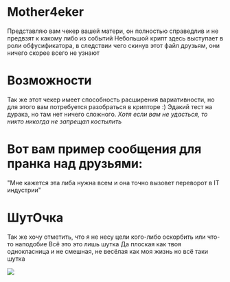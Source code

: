 # Mother4eker
Представляю вам чекер вашей матери, он полностью справедлив и не предвзят к какому либо из событий
Небольшой крипт здесь выступает в роли обфусификатора, в следствии чего скинув этот файл друзьям, они ничего скорее всего не узнают
# Возможности
Так же этот чекер имеет способность расширения вариативности, но для этого вам потребуется разобраться в крипторе :)
Эдакий тест на дурака, но там нет ничего сложного. *Хотя если вам не удасться, то никто никогда не запрещал костылить*

# Вот вам пример сообщения для пранка над друзьями:
"Мне кажется эта либа нужна всем и она точно вызовет переворот в IT индустрии"

# ШутОчка
Так же хочу отметить, что я не несу цели кого-либо оскорбить или что-то наподобие
Всё это это лишь шутка 
Да плоская как твоя однокласница и не смешная, не весёлая как моя жизнь но всё таки шутка


![](https://i.ibb.co/3dqt9cv/IMG-20220414-090653.png) 
